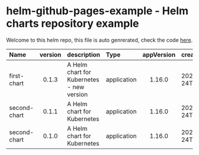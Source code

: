 # helm-github-pages-example - Helm charts repository example

Welcome to this helm repo, this file is auto genrerated, check the code [here](https://github.com/noygal/helm-github-pages-example).

|Name|version|description|Type|appVersion|created|
|:--|:-:|:--|:--|:--:|:--|
first-chart|0.1.3|A Helm chart for Kubernetes - new version|application|1.16.0|2020-10-24T21:19:19.185335721Z
second-chart|0.1.1|A Helm chart for Kubernetes|application|1.16.0|2020-10-24T21:23:53.099121279Z
second-chart|0.1.0|A Helm chart for Kubernetes|application|1.16.0|2020-10-24T21:19:19.311423195Z
